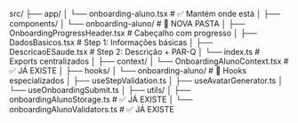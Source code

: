 src/
├── app/
│   └── onboarding-aluno.tsx             # ✅ Mantém onde está
│
├── components/
│   └── onboarding-aluno/                # 📁 NOVA PASTA
│       ├── OnboardingProgressHeader.tsx # Cabeçalho com progresso
│       ├── DadosBasicos.tsx            # Step 1: Informações básicas
│       ├── DescricaoESaude.tsx         # Step 2: Descrição + PAR-Q
│       └── index.ts                     # Exports centralizados
│
├── context/
│   └── OnboardingAlunoContext.tsx       # ✅ JÁ EXISTE
│
├── hooks/
│   └── onboarding-aluno/                # 📁 Hooks especializados
│       ├── useStepValidation.ts
│       ├── useAvatarGenerator.ts
│       └── useOnboardingSubmit.ts
│
├── utils/
│   ├── onboardingAlunoStorage.ts        # ✅ JÁ EXISTE
│   └── onboardingAlunoValidators.ts     # ✅ JÁ EXISTE